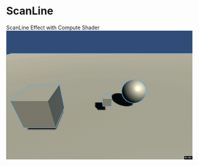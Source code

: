 # ScanLine
ScanLine Effect with Compute Shader
 ![image]( https://github.com/alpacasking/ScanLine/blob/master/my_demo.gif)
